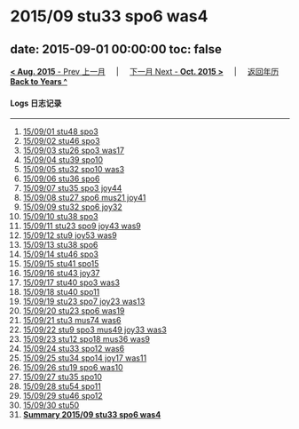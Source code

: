 # 2015/09 stu33 spo6 was4

date: 2015-09-01 00:00:00
toc: false
---
[**< Aug. 2015** - Prev 上一月](/lifelogs/2015/08/index.html) &nbsp; &nbsp; | &nbsp; &nbsp; [下一月 Next - **Oct. 2015 >**](/lifelogs/2015/10/index.html) &nbsp; &nbsp; |  &nbsp; &nbsp; [返回年历 **Back to Years ^**](/lifelogs)
<br/>
#### Logs 日志记录
---
1. [15/09/01 stu48 spo3](/lifelogs/2015/09/d01.html)
2. [15/09/02 stu46 spo3](/lifelogs/2015/09/d02.html)
3. [15/09/03 stu26 spo3 was17](/lifelogs/2015/09/d03.html)
4. [15/09/04 stu39 spo10](/lifelogs/2015/09/d04.html)
5. [15/09/05 stu32 spo10 was3](/lifelogs/2015/09/d05.html)
6. [15/09/06 stu36 spo6](/lifelogs/2015/09/d06.html)
7. [15/09/07 stu35 spo3 joy44](/lifelogs/2015/09/d07.html)
8. [15/09/08 stu27 spo6 mus21 joy41](/lifelogs/2015/09/d08.html)
9. [15/09/09 stu32 spo6 joy32](/lifelogs/2015/09/d09.html)
10. [15/09/10 stu38 spo3](/lifelogs/2015/09/d10.html)
11. [15/09/11 stu23 spo9 joy43 was9](/lifelogs/2015/09/d11.html)
12. [15/09/12 stu9 joy53 was9](/lifelogs/2015/09/d12.html)
13. [15/09/13 stu38 spo6](/lifelogs/2015/09/d13.html)
14. [15/09/14 stu46 spo3](/lifelogs/2015/09/d14.html)
15. [15/09/15 stu41 spo15](/lifelogs/2015/09/d15.html)
16. [15/09/16 stu43 joy37](/lifelogs/2015/09/d16.html)
17. [15/09/17 stu40 spo3 was3](/lifelogs/2015/09/d17.html)
18. [15/09/18 stu40 spo11](/lifelogs/2015/09/d18.html)
19. [15/09/19 stu23 spo7 joy23 was13](/lifelogs/2015/09/d19.html)
20. [15/09/20 stu23 spo6 was19](/lifelogs/2015/09/d20.html)
21. [15/09/21 stu3 mus74 was6](/lifelogs/2015/09/d21.html)
22. [15/09/22 stu9 spo3 mus49 joy33 was3](/lifelogs/2015/09/d22.html)
23. [15/09/23 stu12 spo18 mus36 was9](/lifelogs/2015/09/d23.html)
24. [15/09/24 stu33 spo12 was6](/lifelogs/2015/09/d24.html)
25. [15/09/25 stu34 spo14 joy17 was11](/lifelogs/2015/09/d25.html)
26. [15/09/26 stu19 spo6 was10](/lifelogs/2015/09/d26.html)
27. [15/09/27 stu35 spo10](/lifelogs/2015/09/d27.html)
28. [15/09/28 stu54 spo11](/lifelogs/2015/09/d28.html)
29. [15/09/29 stu46 spo12](/lifelogs/2015/09/d29.html)
30. [15/09/30 stu50](/lifelogs/2015/09/d30.html)
32. [**Summary 2015/09 stu33 spo6 was4**](/lifelogs/2015/09/time_stat.html)
